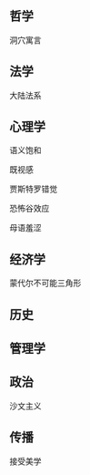 ## 哲学

洞穴寓言

## 法学

大陆法系

## 心理学

语义饱和

既视感 

贾斯特罗错觉

恐怖谷效应

母语羞涩 

## 经济学

蒙代尔不可能三角形

## 历史

## 管理学

## 政治

沙文主义

## 传播

接受美学 


